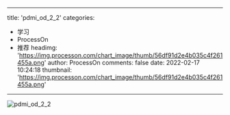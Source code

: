 
---
title: 'pdmi_od_2_2'
categories: 
 - 学习
 - ProcessOn
 - 推荐
headimg: 'https://img.processon.com/chart_image/thumb/56df91d2e4b035c4f261455a.png'
author: ProcessOn
comments: false
date: 2022-02-17 10:24:18
thumbnail: 'https://img.processon.com/chart_image/thumb/56df91d2e4b035c4f261455a.png'
---

<div>   
<img class="thumb" alt="pdmi_od_2_2" src="https://img.processon.com/chart_image/thumb/56df91d2e4b035c4f261455a.png" referrerpolicy="no-referrer">
<p></p>  
</div>
            